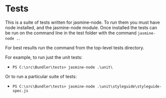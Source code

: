 Tests
===
This is a suite of tests written for jasmine-node.  To run them you must have node installed, and the jasmine-node module.  Once installed the tests can be run on the command line in the test folder with the command ```jasmine-node .```.

For best results run the command from the top-level tests directory.  

For example, to run just the unit tests:   
  
  * `PS C:\src\Bundler\tests> jasmine-node .\unit\`
  
Or to run a particular suite of tests:

  * `PS C:\src\Bundler\tests> jasmine-node .\unit\styleguide\styleguide-spec.js`

